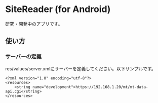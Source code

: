 # SiteReader (for Android)

研究・開発中のアプリです。

## 使い方

### サーバーの定義

res/values/server.xmlにサーバーを定義してください。以下サンプルです。

```
<?xml version="1.0" encoding="utf-8"?>
<resources>
    <string name="development">https://192.168.1.20/mt/mt-data-api.cgi</string>
</resources>
```
